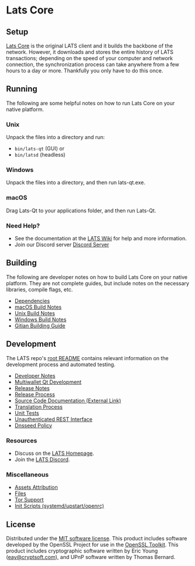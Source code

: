 Lats Core
=============

Setup
---------------------
[Lats Core](https://lats.cc//) is the original LATS client and it builds the backbone of the network. However, it downloads and stores the entire history of LATS transactions; depending on the speed of your computer and network connection, the synchronization process can take anywhere from a few hours to a day or more. Thankfully you only have to do this once.

Running
---------------------
The following are some helpful notes on how to run Lats Core on your native platform.

### Unix

Unpack the files into a directory and run:

- `bin/lats-qt` (GUI) or
- `bin/latsd` (headless)

### Windows

Unpack the files into a directory, and then run lats-qt.exe.

### macOS

Drag Lats-Qt to your applications folder, and then run Lats-Qt.

### Need Help?

* See the documentation at the [LATS Wiki](https://https://github.com/LATS-DAO/Lats-Core/)
for help and more information.
* Join our Discord server [Discord Server](https://discord.gg/Yqzpyuk5PJ)

Building
---------------------
The following are developer notes on how to build Lats Core on your native platform. They are not complete guides, but include notes on the necessary libraries, compile flags, etc.

- [Dependencies](dependencies.md)
- [macOS Build Notes](build-osx.md)
- [Unix Build Notes](build-unix.md)
- [Windows Build Notes](build-windows.md)
- [Gitian Building Guide](gitian-building.md)

Development
---------------------
The LATS repo's [root README](/README.md) contains relevant information on the development process and automated testing.

- [Developer Notes](developer-notes.md)
- [Multiwallet Qt Development](multiwallet-qt.md)
- [Release Notes](release-notes.md)
- [Release Process](release-process.md)
- [Source Code Documentation (External Link)](https://https://github.com/LATS-DAO/Lats-Core/)
- [Translation Process](translation_process.md)
- [Unit Tests](unit-tests.md)
- [Unauthenticated REST Interface](REST-interface.md)
- [Dnsseed Policy](dnsseed-policy.md)

### Resources
* Discuss on the [LATS Homepage](https://lats.cc//).
* Join the [LATS Discord](https://discord.gg/Yqzpyuk5PJ).

### Miscellaneous
- [Assets Attribution](assets-attribution.md)
- [Files](files.md)
- [Tor Support](tor.md)
- [Init Scripts (systemd/upstart/openrc)](init.md)

License
---------------------
Distributed under the [MIT software license](/COPYING).
This product includes software developed by the OpenSSL Project for use in the [OpenSSL Toolkit](https://www.openssl.org/). This product includes
cryptographic software written by Eric Young ([eay@cryptsoft.com](mailto:eay@cryptsoft.com)), and UPnP software written by Thomas Bernard.
